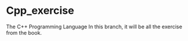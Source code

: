 # Cpp_exercise
The C++ Programming Language
In this branch, it will be all the exercise from the book.
